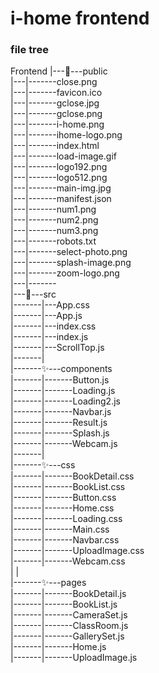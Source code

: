 # i-home frontend


### file tree
Frontend
|---🎈---public <br/>
|---|-------close.png <br/>
|---|-------favicon.ico <br/>
|---|-------gclose.jpg <br/>
|---|-------gclose.png <br/>
|---|-------i-home.png <br/>
|---|-------ihome-logo.png <br/>
|---|-------index.html <br/>
|---|-------load-image.gif <br/>
|---|-------logo192.png <br/>
|---|-------logo512.png <br/>
|---|-------main-img.jpg <br/>
|---|-------manifest.json <br/>
|---|-------num1.png <br/>
|---|-------num2.png <br/>
|---|-------num3.png <br/>
|---|-------robots.txt <br/>
|---|-------select-photo.png <br/>
|---|-------splash-image.png <br/>
|---|-------zoom-logo.png <br/>
|---|------- <br/>
|---🎈---src <br/>
|-------|---App.css <br/>
|-------|---App.js <br/>
|-------|---index.css <br/>
|-------|---index.js <br/>
|-------|---ScrollTop.js <br/>
|-------|    <br/>
|-------✨---components <br/>
|-------|-------Button.js <br/>
|-------|-------Loading.js <br/>
|-------|-------Loading2.js <br/>
|-------|-------Navbar.js <br/>
|-------|-------Result.js <br/>
|-------|-------Splash.js <br/>
|-------|-------Webcam.js <br/>
|-------|        <br/>
|-------✨---css <br/>
|-------|-------BookDetail.css <br/>
|-------|-------BookList.css <br/>
|-------|-------Button.css <br/>
|-------|-------Home.css <br/>
|-------|-------Loading.css <br/>
|-------|-------Main.css <br/>
|-------|-------Navbar.css <br/>
|-------|-------UploadImage.css <br/>
|-------|-------Webcam.css <br/>
|       |        <br/>
|-------✨---pages <br/>
|-------|-------BookDetail.js <br/>
|-------|-------BookList.js <br/>
|-------|-------CameraSet.js <br/>
|-------|-------ClassRoom.js <br/>
|-------|-------GallerySet.js <br/>
|-------|-------Home.js <br/>
|-------|-------UploadImage.js <br/>

